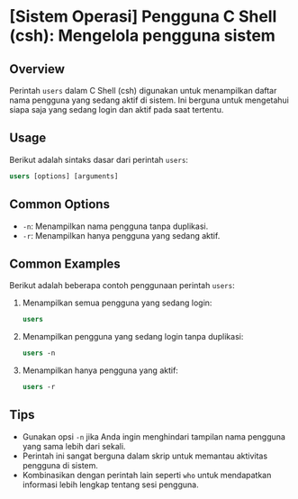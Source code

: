 # [Sistem Operasi] Pengguna C Shell (csh): Mengelola pengguna sistem

## Overview
Perintah `users` dalam C Shell (csh) digunakan untuk menampilkan daftar nama pengguna yang sedang aktif di sistem. Ini berguna untuk mengetahui siapa saja yang sedang login dan aktif pada saat tertentu.

## Usage
Berikut adalah sintaks dasar dari perintah `users`:

```csh
users [options] [arguments]
```

## Common Options
- `-n`: Menampilkan nama pengguna tanpa duplikasi.
- `-r`: Menampilkan hanya pengguna yang sedang aktif.

## Common Examples
Berikut adalah beberapa contoh penggunaan perintah `users`:

1. Menampilkan semua pengguna yang sedang login:
   ```csh
   users
   ```

2. Menampilkan pengguna yang sedang login tanpa duplikasi:
   ```csh
   users -n
   ```

3. Menampilkan hanya pengguna yang aktif:
   ```csh
   users -r
   ```

## Tips
- Gunakan opsi `-n` jika Anda ingin menghindari tampilan nama pengguna yang sama lebih dari sekali.
- Perintah ini sangat berguna dalam skrip untuk memantau aktivitas pengguna di sistem.
- Kombinasikan dengan perintah lain seperti `who` untuk mendapatkan informasi lebih lengkap tentang sesi pengguna.